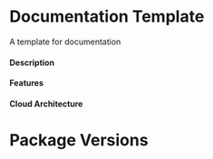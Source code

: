 # Documentation Template
A template for documentation

#### Description

#### Features

#### Cloud Architecture

# Package Versions